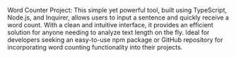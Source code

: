 Word Counter Project: This simple yet powerful tool, built using TypeScript, Node.js, and Inquirer, allows users to input a sentence and quickly receive a word count. With a clean and intuitive interface, it provides an efficient solution for anyone needing to analyze text length on the fly. Ideal for developers seeking an easy-to-use npm package or GitHub repository for incorporating word counting functionality into their projects.
